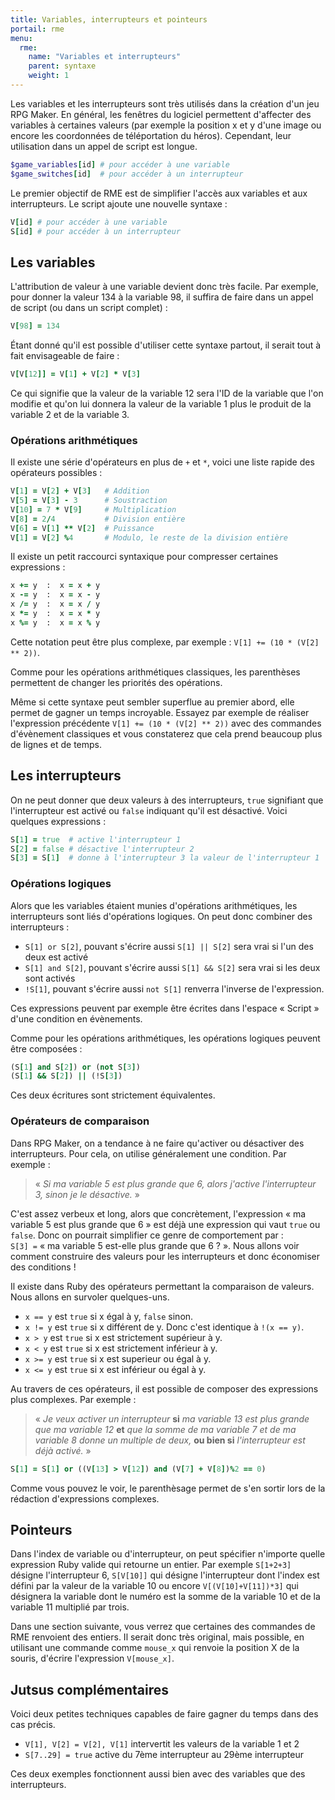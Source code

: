 ```yaml
---
title: Variables, interrupteurs et pointeurs
portail: rme
menu:
  rme:
    name: "Variables et interrupteurs"
    parent: syntaxe
    weight: 1
---
```


Les variables et les interrupteurs sont très utilisés dans la création d'un jeu RPG Maker. En général, les fenêtres du logiciel permettent d'affecter des variables à certaines valeurs (par exemple la position x et y d'une image ou encore les coordonnées de téléportation du héros). Cependant, leur utilisation dans un appel de script est longue.

```ruby
$game_variables[id] # pour accéder à une variable
$game_switches[id]  # pour accéder à un interrupteur
```

Le premier objectif de RME est de simplifier l'accès aux variables et aux interrupteurs. Le script ajoute une nouvelle syntaxe :

```ruby
V[id] # pour accéder à une variable
S[id] # pour accéder à un interrupteur
```

## Les variables

L'attribution de valeur à une variable devient donc très facile. Par exemple, pour donner la valeur 134 à la variable 98, il suffira de faire dans un appel de script (ou dans un script complet) :

```ruby
V[98] = 134
```

Étant donné qu'il est possible d'utiliser cette syntaxe partout, il serait tout à fait envisageable de faire :

```ruby
V[V[12]] = V[1] + V[2] * V[3]
```

Ce qui signifie que la valeur de la variable 12 sera l'ID de la variable que l'on modifie et qu'on lui donnera la valeur de la variable 1 plus le produit de la variable 2 et de la variable 3.

### Opérations arithmétiques

Il existe une série d'opérateurs en plus de `+` et `*`, voici une liste rapide des opérateurs possibles :

```ruby
V[1] = V[2] + V[3]   # Addition
V[5] = V[3] - 3      # Soustraction
V[10] = 7 * V[9]     # Multiplication
V[8] = 2/4           # Division entière
V[6] = V[1] ** V[2]  # Puissance
V[1] = V[2] %4       # Modulo, le reste de la division entière
```

Il existe un petit raccourci syntaxique pour compresser certaines expressions :

```ruby
x += y  :  x = x + y
x -= y  :  x = x - y
x /= y  :  x = x / y
x *= y  :  x = x * y
x %= y  :  x = x % y
```

Cette notation peut être plus complexe, par exemple : `V[1] += (10 * (V[2] ** 2))`.

Comme pour les opérations arithmétiques classiques, les parenthèses permettent de changer les priorités des opérations.

Même si cette syntaxe peut sembler superflue au premier abord, elle permet de gagner un temps incroyable. Essayez par exemple de réaliser l'expression précédente `V[1] += (10 * (V[2] ** 2))` avec des commandes d'évènement classiques et vous constaterez que cela prend beaucoup plus de lignes et de temps.

## Les interrupteurs

On ne peut donner que deux valeurs à des interrupteurs, `true` signifiant que l'interrupteur est activé ou `false` indiquant qu'il est désactivé. Voici quelques expressions :

```ruby
S[1] = true  # active l'interrupteur 1
S[2] = false # désactive l'interrupteur 2
S[3] = S[1]  # donne à l'interrupteur 3 la valeur de l'interrupteur 1
```

### Opérations logiques

Alors que les variables étaient munies d'opérations arithmétiques, les interrupteurs sont liés d'opérations logiques. On peut donc combiner des interrupteurs :

*    `S[1] or S[2]`, pouvant s'écrire aussi `S[1] || S[2]` sera vrai si l'un des deux est activé
*    `S[1] and S[2]`, pouvant s'écrire aussi `S[1] && S[2]` sera vrai si les deux sont activés
*    `!S[1]`, pouvant s'écrire aussi `not S[1]` renverra l'inverse de l'expression.

Ces expressions peuvent par exemple être écrites dans l'espace « Script » d'une condition en évènements.

Comme pour les opérations arithmétiques, les opérations logiques peuvent être composées :

```ruby
(S[1] and S[2]) or (not S[3])
(S[1] && S[2]) || (!S[3])
```

Ces deux écritures sont strictement équivalentes.

### Opérateurs de comparaison

Dans RPG Maker, on a tendance à ne faire qu'activer ou désactiver des interrupteurs. Pour cela, on utilise généralement une condition. Par exemple :

> « *Si ma variable 5 est plus grande que 6, alors j'active l'interrupteur 3, sinon je le désactive.* »

C'est assez verbeux et long, alors que concrètement, l'expression « ma variable 5 est plus grande que 6 » est déjà une expression qui vaut `true` ou `false`. Donc on pourrait simplifier ce genre de comportement par : `S[3] =` « ma variable 5 est-elle plus grande que 6 ? ». Nous allons voir comment construire des valeurs pour les interrupteurs et donc économiser des conditions !

Il existe dans Ruby des opérateurs permettant la comparaison de valeurs. Nous allons en survoler quelques-uns.

* `x == y` est `true` si x égal à y, `false` sinon.
* `x != y` est `true` si x différent de y. Donc c'est identique à `!(x == y)`.
* `x > y` est `true` si x est strictement supérieur à y.
* `x < y` est `true` si x est strictement inférieur à y.
* `x >= y` est `true` si x est superieur ou égal à y.
* `x <= y` est `true` si x est inférieur ou égal à y.

Au travers de ces opérateurs, il est possible de composer des expressions plus complexes. Par exemple :

> « *Je veux activer un interrupteur* **si** *ma variable 13 est plus grande que ma variable 12* **et** *que la somme de ma variable 7 et de ma variable 8 donne un multiple de deux,* **ou bien si** *l'interrupteur est déjà activé.* »

```ruby
S[1] = S[1] or ((V[13] > V[12]) and (V[7] + V[8])%2 == 0)
```

Comme vous pouvez le voir, le parenthèsage permet de s'en sortir lors de la rédaction d'expressions complexes.

## Pointeurs

Dans l'index de variable ou d'interrupteur, on peut spécifier n'importe quelle expression Ruby valide qui retourne un entier. Par exemple `S[1+2+3]` désigne l'interrupteur 6, `S[V[10]]` qui désigne l'interrupteur dont l'index est défini par la valeur de la variable 10 ou encore `V[(V[10]+V[11])*3]` qui désignera la variable dont le numéro est la somme de la variable 10 et de la variable 11 multiplié par trois.

Dans une section suivante, vous verrez que certaines des commandes de RME renvoient des entiers. Il serait donc très original, mais possible, en utilisant une commande comme `mouse_x` qui renvoie la position X de la souris, d'écrire l'expression `V[mouse_x]`.

## Jutsus complémentaires

Voici deux petites techniques capables de faire gagner du temps dans des cas précis.

* `V[1], V[2] = V[2], V[1]` intervertit les valeurs de la variable 1 et 2
* `S[7..29] = true` active du 7ème interrupteur au 29ème interrupteur

Ces deux exemples fonctionnent aussi bien avec des variables que des interrupteurs.